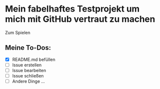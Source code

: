 # Mein fabelhaftes Testprojekt um mich mit GitHub vertraut zu machen

Zum Spielen

 ## Meine To-Dos:
 - [x] README.md befüllen
 - [ ] Issue erstellen
 - [ ] Issue bearbeiten
 - [ ] Issue schließen
 - [ ] Andere Dinge ...
